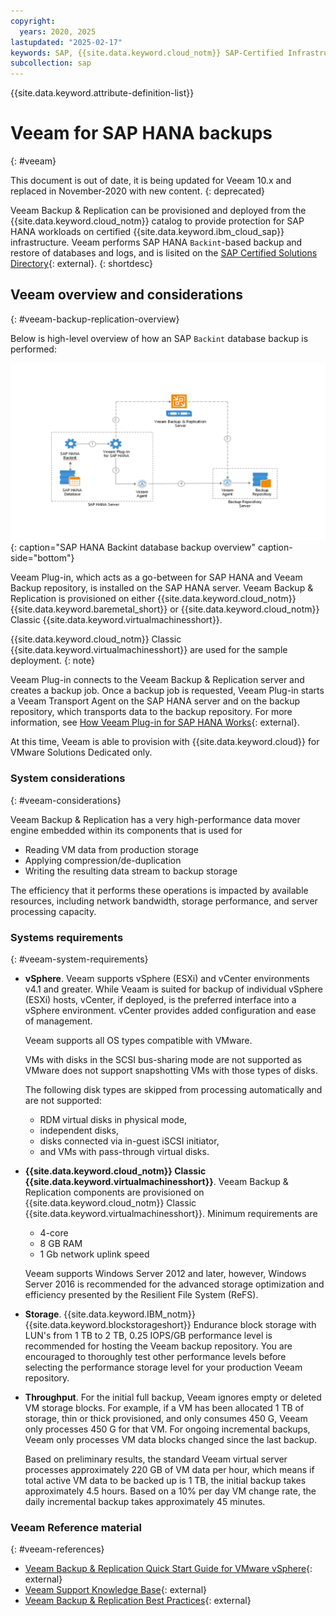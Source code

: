 ```yaml
---
copyright:
  years: 2020, 2025
lastupdated: "2025-02-17"
keywords: SAP, {{site.data.keyword.cloud_notm}} SAP-Certified Infrastructure, {{site.data.keyword.ibm_cloud_sap}}, SAP Workloads, Veeam Backup & Replication, Veeam Plug-in, SAP HANA Backup, SAP HANA Backint, SAP NetWeaver Backup, Backups, {{site.data.keyword.cloud_notm}} storage, {{site.data.keyword.blockstorageshort}}
subcollection: sap
---
```


{{site.data.keyword.attribute-definition-list}}


# Veeam for SAP HANA backups
{: #veeam}

This document is out of date, it is being updated for Veeam 10.x and replaced in November-2020 with new content.
{: deprecated}

Veeam Backup & Replication can be provisioned and deployed from the {{site.data.keyword.cloud_notm}} catalog to provide protection for SAP HANA workloads on certified {{site.data.keyword.ibm_cloud_sap}} infrastructure. Veeam performs SAP HANA `Backint`-based backup and restore of databases and logs, and is lisited on the [SAP Certified Solutions Directory](https://www.sap.com/dmc/exp/2013_09_adpd/enEN/#/solutions){: external}.
{: shortdesc}

## Veeam overview and considerations
{: #veeam-backup-replication-overview}

Below is high-level overview of how an SAP `Backint` database backup is performed:

![Figure 1. SAP HANA Backint database backup overview](../images/sap-partners-veeam_plug-in.png "SAP HANA Backint database backup overview"){: caption="SAP HANA Backint database backup overview" caption-side="bottom"}

Veeam Plug-in, which acts as a go-between for SAP HANA and Veeam Backup repository, is installed on the SAP HANA server. Veeam Backup & Replication is provisioned on either {{site.data.keyword.cloud_notm}} {{site.data.keyword.baremetal_short}} or {{site.data.keyword.cloud_notm}} Classic {{site.data.keyword.virtualmachinesshort}}.

{{site.data.keyword.cloud_notm}} Classic {{site.data.keyword.virtualmachinesshort}} are used for the sample deployment.
{: note}

Veeam Plug-in connects to the Veeam Backup & Replication server and creates a backup job. Once a backup job is requested, Veeam Plug-in starts a Veeam Transport Agent on the SAP HANA server and on the backup repository, which transports data to the backup repository. For more information, see [How Veeam Plug-in for SAP HANA Works](https://helpcenter.veeam.com/archive/backup/95u4/plugins/sap_hana_plugin.html){: external}.

At this time, Veeam is able to provision with {{site.data.keyword.cloud}} for VMware Solutions Dedicated only.

### System considerations
{: #veeam-considerations}

Veeam Backup & Replication has a very high-performance data mover engine embedded within its components that is used for
* Reading VM data from production storage
* Applying compression/de-duplication
* Writing the resulting data stream to backup storage

The efficiency that it performs these operations is impacted by available resources, including network bandwidth, storage performance, and server processing capacity.

### Systems requirements
{: #veeam-system-requirements}

* **vSphere**. Veeam supports vSphere (ESXi) and vCenter environments v4.1 and greater. While Veaam is suited for backup of individual vSphere (ESXi) hosts, vCenter, if deployed, is the preferred interface into a vSphere environment. vCenter provides added configuration and ease of management.

    Veeam supports all OS types compatible with VMware.

    VMs with disks in the SCSI bus-sharing mode are not supported as VMware does not support snapshotting VMs with those types of disks.

    The following disk types are skipped from processing automatically and are not supported:
    - RDM virtual disks in physical mode,
    - independent disks,
    - disks connected via in-guest iSCSI initiator,
    - and VMs with pass-through virtual disks.

* **{{site.data.keyword.cloud_notm}} Classic {{site.data.keyword.virtualmachinesshort}}**. Veeam Backup & Replication components are provisioned on {{site.data.keyword.cloud_notm}} Classic {{site.data.keyword.virtualmachinesshort}}. Minimum requirements are
    * 4-core
    * 8 GB RAM
    * 1 Gb network uplink speed

    Veeam supports Windows Server 2012 and later, however, Windows Server 2016 is recommended for the advanced storage optimization and efficiency presented by the Resilient File System (ReFS).

* **Storage**. {{site.data.keyword.IBM_notm}} {{site.data.keyword.blockstorageshort}} Endurance block storage with LUN's from 1 TB to 2 TB, 0.25 IOPS/GB performance level is recommended for hosting the Veeam backup repository. You are encouraged to thoroughly test other performance levels before selecting the performance storage level for your production Veeam repository.

* **Throughput**. For the initial full backup, Veeam ignores empty or deleted VM storage blocks. For example, if a VM has been allocated 1 TB of storage, thin or thick provisioned, and only consumes 450 G, Veeam only processes 450 G for that VM. For ongoing incremental backups, Veeam only processes VM data blocks changed since the last backup.

    Based on preliminary results, the standard Veeam virtual server processes approximately 220 GB of VM data per hour, which means if total active VM data to be backed up is 1 TB, the initial backup takes approximately 4.5 hours. Based on a 10% per day VM change rate, the daily incremental backup takes approximately 45 minutes.

### Veeam Reference material
{: #veeam-references}

* [Veeam Backup & Replication Quick Start Guide for VMware vSphere](https://helpcenter.veeam.com/docs/backup/qsg_vsphere/getting_started.html?ver=120){: external}
* [Veeam Support Knowledge Base](https://www.veeam.com/knowledge-base.html){: external}
* [Veeam Backup & Replication Best Practices](https://bp.veeam.com/vbr){: external}
